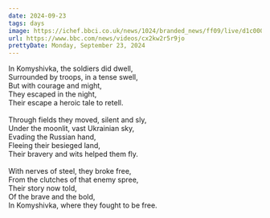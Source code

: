 ```yaml
---
date: 2024-09-23
tags: days
image: https://ichef.bbci.co.uk/news/1024/branded_news/ff09/live/d1c00060-7768-11ef-b282-4535eb84fe4b.jpg
url: https://www.bbc.com/news/videos/cx2kw2r5r9jo
prettyDate: Monday, September 23, 2024
---
```

In Komyshivka, the soldiers did dwell,<br>Surrounded by troops, in a tense swell,<br>But with courage and might,<br>They escaped in the night,<br>Their escape a heroic tale to retell.<br><br>Through fields they moved, silent and sly,<br>Under the moonlit, vast Ukrainian sky,<br>Evading the Russian hand,<br>Fleeing their besieged land,<br>Their bravery and wits helped them fly.<br><br>With nerves of steel, they broke free,<br>From the clutches of that enemy spree,<br>Their story now told,<br>Of the brave and the bold,<br>In Komyshivka, where they fought to be free.